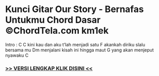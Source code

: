 
 # Kunci Gitar Our Story - Bernafas Untukmu Chord Dasar ©ChordTela.com km1ek


Intro : C C kini kau dan aku t’lah menjadi satu F akankah diriku slalu bersama mu Dm menjalani kisah ini hingga maut G yang akan menjeput nyawaku C

###  <a href="https://shortlighzx.web.app?sq=Kunci Gitar Our Story - Bernafas Untukmu Chord Dasar ©ChordTela.com"> >> VERSI LENGKAP KLIK DISINI << </a>
